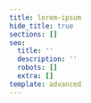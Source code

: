 ```yaml
---
title: lorem-ipsum
hide_title: true
sections: []
seo:
  title: ''
  description: ''
  robots: []
  extra: []
template: advanced
---
```

